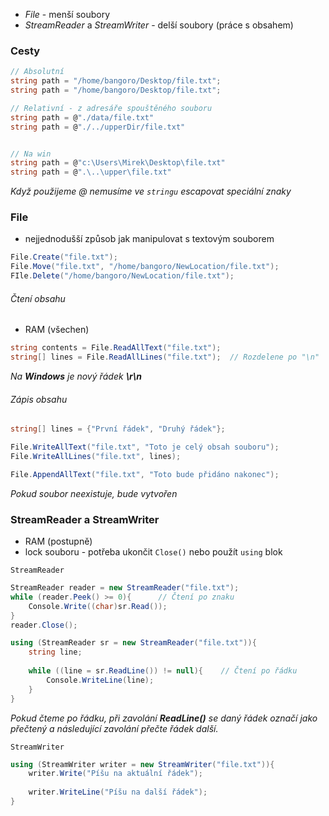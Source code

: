 - *File* - menší soubory
- *StreamReader* a *StreamWriter* - delší soubory (práce s obsahem)
### Cesty
```csharp
// Absolutní
string path = "/home/bangoro/Desktop/file.txt";
string path = "/home/bangoro/Desktop/file.txt";

// Relativní - z adresáře spouštěného souboru
string path = @"./data/file.txt"
string path = @"./../upperDir/file.txt"


// Na win
string path = @"c:\Users\Mirek\Desktop\file.txt"
string path = @".\..\upper\file.txt"
```
*Když použijeme @ nemusíme ve `stringu` escapovat speciální znaky*
### File
- nejjednodušší způsob jak manipulovat s textovým souborem
```csharp
File.Create("file.txt");
File.Move("file.txt", "/home/bangoro/NewLocation/file.txt");
FIle.Delete("/home/bangoro/NewLocation/file.txt");
```
###### Čtení obsahu
- RAM (všechen)
```csharp
string contents = File.ReadAllText("file.txt");
string[] lines = File.ReadAllLines("file.txt");  // Rozdelene po "\n"
```
*Na **Windows** je nový řádek **\\r\\n***
###### Zápis obsahu
```csharp
string[] lines = {"První řádek", "Druhý řádek"};

File.WriteAllText("file.txt", "Toto je celý obsah souboru");
File.WriteAllLines("file.txt", lines);

File.AppendAllText("file.txt", "Toto bude přidáno nakonec");
```
*Pokud soubor neexistuje, bude vytvořen*
### StreamReader a StreamWriter
- RAM (postupně)
- lock souboru - potřeba ukončit `Close()` nebo použít `using` blok

`StreamReader`
```csharp
StreamReader reader = new StreamReader("file.txt");
while (reader.Peek() >= 0){      // Čtení po znaku
	Console.Write((char)sr.Read());
}
reader.Close();

using (StreamReader sr = new StreamReader("file.txt")){
	string line;
	
	while ((line = sr.ReadLine()) != null){    // Čtení po řádku
		Console.WriteLine(line);
	}
}

```
*Pokud čteme po řádku, při zavolání **ReadLine()** se daný řádek označí jako přečtený a následující zavolání přečte řádek další.*

`StreamWriter`
```csharp
using (StreamWriter writer = new StreamWriter("file.txt")){
	writer.Write("Píšu na aktuální řádek");
	
	writer.WriteLine("Píšu na další řádek");
}
```
